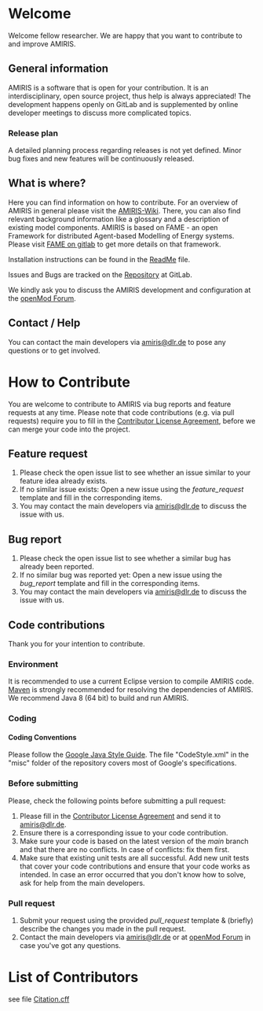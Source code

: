 # Welcome
Welcome fellow researcher.
We are happy that you want to contribute to and improve AMIRIS.

## General information
AMIRIS is a software that is open for your contribution.
It is an interdisciplinary, open source project, thus help is always appreciated!
The development happens openly on GitLab and is supplemented by online developer meetings to discuss more complicated topics.

### Release plan
A detailed planning process regarding releases is not yet defined.
Minor bug fixes and new features will be continuously released.

## What is where?
Here you can find information on how to contribute.
For an overview of AMIRIS in general please visit the [AMIRIS-Wiki](https://gitlab.com/dlr-ve/esy/amiris/amiris/-/wikis/home).
There, you can also find relevant background information like a glossary and a description of existing model components.
AMIRIS is based on FAME - an open Framework for distributed Agent-based Modelling of Energy systems.
Please visit [FAME on gitlab](https://gitlab.com/fame-framework) to get more details on that framework.

Installation instructions can be found in the [ReadMe](README.md) file.

Issues and Bugs are tracked on the [Repository](https://gitlab.com/dlr-ve/esy/amiris/amiris/-/issues) at GitLab.

We kindly ask you to discuss the AMIRIS development and configuration at the [openMod Forum](https://forum.openmod.org/tag/amiris).

## Contact / Help
You can contact the main developers via [amiris@dlr.de](mailto:amiris@dlr.de) to pose any questions or to get involved.

# How to Contribute
You are welcome to contribute to AMIRIS via bug reports and feature requests at any time.
Please note that code contributions (e.g. via pull requests) require you to fill in the [Contributor License Agreement](CLA.md), before we can merge your code into the project.

## Feature request
1. Please check the open issue list to see whether an issue similar to your feature idea already exists.
2. If no similar issue exists: Open a new issue using the *feature_request* template and fill in the corresponding items.
3. You may contact the main developers via [amiris@dlr.de](mailto:amiris@dlr.de) to discuss the issue with us.

## Bug report
1. Please check the open issue list to see whether a similar bug has already been reported.
2. If no similar bug was reported yet: Open a new issue using the *bug_report* template and fill in the corresponding items.
3. You may contact the main developers via [amiris@dlr.de](mailto:amiris@dlr.de) to discuss the issue with us.

## Code contributions
Thank you for your intention to contribute.

### Environment
It is recommended to use a current Eclipse version to compile AMIRIS code.
[Maven](https://maven.apache.org/) is strongly recommended for resolving the dependencies of AMIRIS.
We recommend Java 8 (64 bit) to build and run AMIRIS.

### Coding
#### Coding Conventions
Please follow the [Google Java Style Guide](https://google.github.io/styleguide/javaguide.html).
The file "CodeStyle.xml" in the "misc" folder of the repository covers most of Google's specifications.

### Before submitting
Please, check the following points before submitting a pull request:
1. Please fill in the [Contributor License Agreement](CLA.md) and send it to [amiris@dlr.de](mailto:amiris@dlr.de).
1. Ensure there is a corresponding issue to your code contribution.
1. Make sure your code is based on the latest version of the *main* branch and that there are no conflicts. In case of conflicts: fix them first.
1. Make sure that existing unit tests are all successful. Add new unit tests that cover your code contributions and ensure that your code works as intended. In case an error occurred that you don't know how to solve, ask for help from the main developers.

### Pull request
1. Submit your request using the provided *pull_request* template & (briefly) describe the changes you made in the pull request.
1. Contact the main developers via [amiris@dlr.de](mailto:amiris@dlr.de) or at [openMod Forum](https://forum.openmod.org/tag/amiris) in case you've got any questions.

# List of Contributors
see file [Citation.cff](CITATION.cff)
